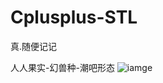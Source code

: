 # Cplusplus-STL
真.随便记记

人人果实-幻兽种-潮吧形态
![iamge](https://github.com/Feng3333/Cplusplus-STL/blob/9de9b7eca11de247f329a49e5faa300ee7315c1e/images-folder/psbGPRK9SFM.jpg)
